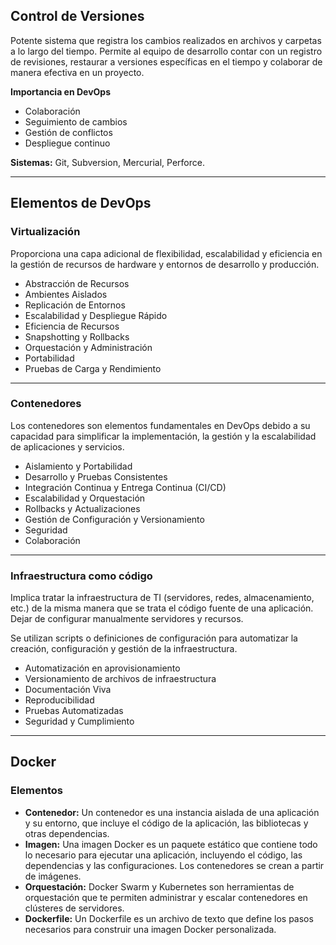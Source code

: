 ## Control de Versiones

Potente sistema que registra los cambios realizados en archivos y carpetas a lo largo del tiempo. Permite al equipo de desarrollo contar con un registro de revisiones, restaurar a versiones específicas en el tiempo y colaborar de manera efectiva en un proyecto.

**Importancia en DevOps**
- Colaboración
- Seguimiento de cambios
- Gestión de conflictos
- Despliegue continuo

**Sistemas:** Git, Subversion, Mercurial, Perforce.

---
## Elementos de DevOps

### Virtualización

Proporciona una capa adicional de flexibilidad, escalabilidad y eficiencia en la gestión de recursos de hardware y entornos de desarrollo y producción.

- Abstracción de Recursos
- Ambientes Aislados
- Replicación de Entornos
- Escalabilidad y Despliegue Rápido
- Eficiencia de Recursos
- Snapshotting y Rollbacks
- Orquestación y Administración
- Portabilidad
- Pruebas de Carga y Rendimiento

---
### Contenedores

Los contenedores son elementos fundamentales en DevOps debido a su capacidad para simplificar la implementación, la gestión y la escalabilidad de aplicaciones y servicios.

- Aislamiento y Portabilidad
- Desarrollo y Pruebas Consistentes
- Integración Continua y Entrega Continua (CI/CD)
- Escalabilidad y Orquestación
- Rollbacks y Actualizaciones
- Gestión de Configuración y Versionamiento
- Seguridad
- Colaboración

---
### Infraestructura como código

Implica tratar la infraestructura de TI (servidores, redes, almacenamiento, etc.) de la misma manera que se trata el código fuente de una aplicación. Dejar de configurar manualmente servidores y recursos.

Se utilizan scripts o definiciones de configuración para automatizar la creación, configuración y gestión de la infraestructura.

- Automatización en aprovisionamiento
- Versionamiento de archivos de infraestructura
- Documentación Viva
- Reproducibilidad
- Pruebas Automatizadas
- Seguridad y Cumplimiento

---
## Docker

### Elementos

- **Contenedor:** Un contenedor es una instancia aislada de una aplicación y su entorno, que incluye el código de la aplicación, las bibliotecas y otras dependencias.
- **Imagen:** Una imagen Docker es un paquete estático que contiene todo lo necesario para ejecutar una aplicación, incluyendo el código, las dependencias y las configuraciones. Los contenedores se crean a partir de imágenes.
- **Orquestación:** Docker Swarm y Kubernetes son herramientas de orquestación que te permiten administrar y escalar contenedores en clústeres de servidores.
- **Dockerfile:** Un Dockerfile es un archivo de texto que define los pasos necesarios para construir una imagen Docker personalizada.

